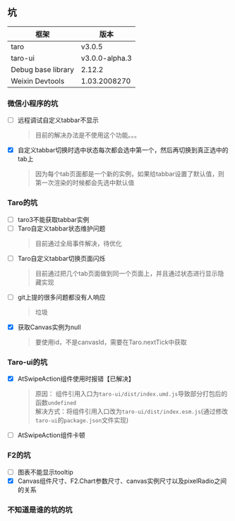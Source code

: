 ## 坑

| 框架 | 版本 |
| ---- | ---- |
| taro | v3.0.5 |
| taro-ui | v3.0.0-alpha.3 |
| Debug base library | 2.12.2 |
| Weixin Devtools | 1.03.2008270 |

### 微信小程序的坑

- [ ] 远程调试自定义tabbar不显示
    > 目前的解决办法是不使用这个功能。。。
- [x] 自定义tabbar切换时选中状态每次都会选中第一个，然后再切换到真正选中的tab上
    > 因为每个tab页面都是一个新的实例，如果给tabbar设置了默认值，则第一次渲染的时候都会先选中默认值

### Taro的坑

- [ ] taro3不能获取tabbar实例
- [ ] Taro自定义tabbar状态维护问题
    > 目前通过全局事件解决，待优化
- [ ] Taro自定义tabbar切换页面闪烁
    > 目前通过把几个tab页面做到同一个页面上，并且通过状态进行显示隐藏实现
- [ ] git上提的很多问题都没有人响应
    > 垃圾
- [x] 获取Canvas实例为null
    > 要使用id，不是canvasId，需要在Taro.nextTick中获取

### Taro-ui的坑

- [x] AtSwipeAction组件使用时报错【已解决】
    > 原因： 组件引用入口为`taro-ui/dist/index.umd.js`导致部分打包后的函数`undefined`<br />
    解决方式：将组件引用入口改为`taro-ui/dist/index.esm.js`(通过修改`taro-ui`的`package.json`文件实现)
- [ ] AtSwipeAction组件卡顿

### F2的坑

- [ ] 图表不能显示tooltip
- [x] Canvas组件尺寸、F2.Chart参数尺寸、canvas实例尺寸以及pixelRadio之间的关系

### 不知道是谁的坑的坑
